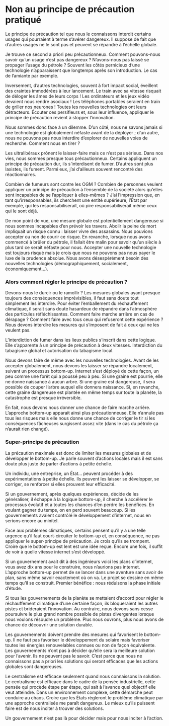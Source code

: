 # Non au principe de précaution pratiqué

Le principe de précaution tel que nous le connaissons interdit certains usages qui pourraient à terme s’avérer dangereux. Il suppose de fait que d’autres usages ne le sont pas et peuvent se répandre à l’échelle globale.<span id="more-743"></span>

Je trouve ce second a priori peu précautionneux. Comment pouvons-nous savoir qu’un usage n’est pas dangereux ? N’avons-nous pas laissé se propager l’usage du pétrole ? Souvent les côtés pernicieux d’une technologie n’apparaissent que longtemps après son introduction. Le cas de l’amiante par exemple.

Inversement, d’autres technologies, souvent à fort impact social, éveillent des craintes immodérées à leur lancement. Le train avec sa vitesse risquait de déloger les âmes de leurs corps ! Les ordinateurs et les jeux vidéo devaient nous rendre asociaux ! Les téléphones portables seraient en train de griller nos neurones ! Toutes les nouvelles technologies ont leurs détracteurs. Écouter ces persifleurs et, sous leur influence, appliquer le principe de précaution revient à stopper l’innovation.

Nous sommes donc face à un dilemme. D’un côté, nous ne savons jamais si une technologie est globalement néfaste avant de la déployer ; d’un autre, nous ne pouvons pas nous interdire d’explorer de nouvelles voies de recherche. Comment nous en tirer ?

Les ultralibéraux prônent le laisser-faire mais ce n’est pas sérieux. Dans nos vies, nous sommes presque tous précautionneux. Certains appliquent un principe de précaution dur, ils s’interdisent de fumer. D’autres sont plus laxistes, ils fument. Parmi eux, j’ai d’ailleurs souvent rencontré des réactionnaires.

Combien de fumeurs sont contre les OGM ? Combien de personnes veulent appliquer un principe de précaution à l’ensemble de la société alors qu’elles sont incapables de se l’appliquer à elles-mêmes ? J’ai l’impression que, en tant qu’irresponsables, ils cherchent une entité supérieure, l’État par exemple, qui les responsabiliserait, où pire responsabiliserait même ceux qui le sont déjà.

De mon point de vue, une mesure globale est potentiellement dangereuse si nous sommes incapables d’en prévoir les travers. Abolir la peine de mort impliquait un risque connu : laisser vivre des assassins. Nous pouvions accepter ou non de courir ce risque. En revanche, lorsque nous avons commencé à brûler du pétrole, il fallait être malin pour savoir qu’un siècle à plus tard ce serait néfaste pour nous. Accepter une nouvelle technologie est toujours risqué mais je crois que nous ne pouvons pas nous payer le luxe de la prudence absolue. Nous avons désespérément besoin des nouvelles technologies (démographiquement, socialement, économiquement…).

### Alors comment régler le principe de précaution ?

Devons-nous le durcir ou le ramollir ? Les mesures globales ayant presque toujours des conséquences imprévisibles, il faut sans doute tout simplement les interdire. Pour éviter l’emballement du réchauffement climatique, il serait sans doute hasardeux de répandre dans l’atmosphère des particules réfléchissantes. Comment faire marche arrière en cas de dérapage ? Comment faire avec tous ceux qui refuseront cette expérience ? Nous devons interdire les mesures qui s’imposent de fait à ceux qui ne les veulent pas.

L’interdiction de fumer dans les lieux publics s’inscrit dans cette logique. Elle s’apparente à un principe de précaution à deux vitesses. Interdiction du tabagisme global et autorisation du tabagisme local.

Nous devons faire de même avec les nouvelles technologies. Avant de les accepter globalement, nous devons les laisser se répandre localement, suivant un processus bottom-up. Internet s’est déployé de cette façon, un peu comme une forêt qui a poussé peu à peu. Si une graine est pourrie, elle ne donne naissance à aucun arbre. Si une graine est dangereuse, il sera possible de couper l’arbre auquel elle donnera naissance. Si, en revanche, cette graine dangereuse est plantée en même temps sur toute la planète, la catastrophe est presque irréversible.

En fait, nous devons nous donner une chance de faire marche arrière. L’approche bottom-up apparait ainsi plus précautionneuse. Elle n’annule pas tous les risques mais elle nous donne une chance de corriger le tir si les conséquences fâcheuses surgissent assez vite (dans le cas du pétrole ça n’aurait rien changé).

### Super-principe de précaution

La précaution maximale est donc de limiter les mesures globales et de développer le bottom-up. Je parle souvent d’actions locales mais il est sans doute plus juste de parler d’actions à petite échelle.

Un individu, une entreprise, un État… peuvent procéder à des expérimentations à petite échelle. Ils peuvent les laisser se développer, se corriger, se renforcer si elles prouvent leur efficacité.

Si un gouvernement, après quelques expériences, décide de les généraliser, il échappe à la logique bottom-up, il cherche à accélérer le processus évolutif et a toutes les chances d’en perdre les bénéfices. En voulant gagner du temps, on en perd souvent beaucoup. Si les gouvernements avaient contrôlé le développement d’internet, nous en serions encore au minitel.

Face aux problèmes climatiques, certains pensent qu’il y a une telle urgence qu’il faut court-circuiter le bottom-up et, en conséquence, ne pas appliquer le super-principe de précaution. Je crois qu’ils se trompent. Croire que le bottom-up est lent est une idée reçue. Encore une fois, il suffit de voir à quelle vitesse internet s’est développé.

Si un gouvernement avait dit à des ingénieurs voici les plans d’internet, vous avez dix ans pour le construire, nous n’aurions pas internet. L’approche bottom-up permet de se lancer dans une aventure sans avoir de plan, sans même savoir exactement où on va. Le projet se dessine en même temps qu’il se construit. Premier bénéfice : nous réduisons la phase initiale d’étude.

Si tous les gouvernements de la planète se mettaient d’accord pour régler le réchauffement climatique d’une certaine façon, ils bloqueraient les autres pistes et brideraient l’innovation. Au contraire, nous devons sans cesse poursuivre le plus grand nombre possible de pistes divergentes lorsque nous voulons résoudre un problème. Plus nous ouvrons, plus nous avons de chance de découvrir une solution durable.

Les gouvernements doivent prendre des mesures qui favorisent le bottom-up. Il ne faut pas favoriser le développement du solaire mais favoriser toutes les énergies renouvelables connues ou non de façon équivalente. Les gouvernements n’ont pas à décider qu’elle sera la meilleure solution pour l’avenir. Ils ne peuvent pas le savoir. C’est parce que nous ne connaissons pas a priori les solutions qui seront efficaces que les actions globales sont dangereuses.

Le centralisme est efficace seulement quand nous connaissons la solution. Le centralisme est efficace dans le cadre de la pensée industrielle, cette pensée qui procède étape par étape, qui sait à l’avance quel objectif elle veut atteindre. Dans un environnement complexe, cette démarche peut conduire au chaos. Croire que les États règleront le problème climatique par une approche centralisée me paraît dangereux. Le mieux qu’ils puissent faire est de nous inciter à trouver des solutions.

Un gouvernement n’est pas là pour décider mais pour nous inciter à l’action.